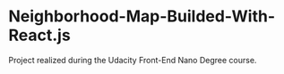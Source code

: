 # Neighborhood-Map-Builded-With-React.js
Project realized during the Udacity Front-End Nano Degree course.
